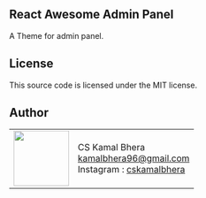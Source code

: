 ## React Awesome Admin Panel

A Theme for admin panel.

## License

This source code is licensed under the MIT license.

## Author

<table>
  <tr>
    <td>
      <img src="https://github.com/kamal.png?s=100" width="100">
    </td>
    <td>
      CS Kamal Bhera<br />
      <a href="mailto:kamalbhera96@gmail.com">kamalbhera96@gmail.com</a><br />
      Instagram : <a href="https://www.instagram.com/cskamalbhera/">cskamalbhera</a>
    </td>
  </tr>
</table>
